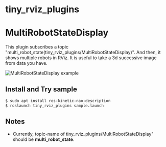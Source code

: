 tiny_rviz_plugins
====

# MultiRobotStateDisplay
This plugin subscribes a topic "multi_robot_state(tiny_rviz_plugins/MultiRobotStateDisplay)".
And then, it shows multiple robots in RViz.
It is useful to take a 3d successive image from data you have.

![MultiRobotStateDisplay example](https://raw.githubusercontent.com/Shuhei-YOSHIDA/ros_tiny_utils/master/tiny_rviz_plugins/images/multirobotstatedisplay.png)

## Install and Try sample
``` bash
$ sudo apt install ros-kinetic-nao-description
$ roslaunch tiny_rviz_plugins sample.launch
```
## Notes
* Currently, topic-name of tiny_rviz_plugins/MultiRobotStateDisplay" should be **multi_robot_state**. 
